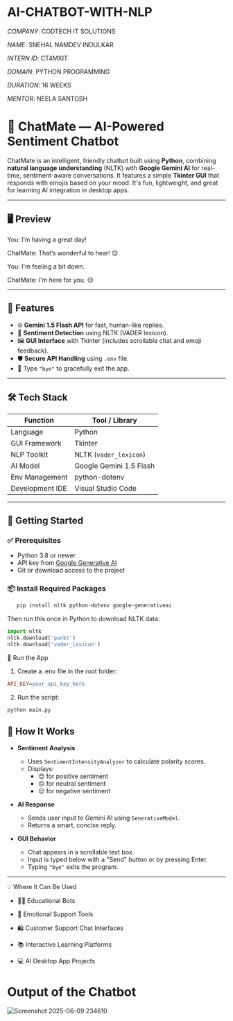 # AI-CHATBOT-WITH-NLP

*COMPANY*: CODTECH IT SOLUTIONS

*NAME*: SNEHAL NAMDEV INDULKAR

*INTERN ID*: CT4MXIT

*DOMAIN*: PYTHON PROGRAMMING

*DURATION*: 16 WEEKS

*MENTOR*: NEELA SANTOSH


# 🤖 ChatMate — AI-Powered Sentiment Chatbot

ChatMate is an intelligent, friendly chatbot built using **Python**, combining **natural language understanding** (NLTK) with **Google Gemini AI** for real-time, sentiment-aware conversations. It features a simple **Tkinter GUI** that responds with emojis based on your mood. It's fun, lightweight, and great for learning AI integration in desktop apps.

---

## 🖥️ Preview

You: I’m having a great day!

ChatMate: That’s wonderful to hear! 😊

You: I'm feeling a bit down.

ChatMate: I'm here for you. 😔


---

## 📌 Features

- 🌐 **Gemini 1.5 Flash API** for fast, human-like replies.
- 🧠 **Sentiment Detection** using NLTK (VADER lexicon).
- 🖼️ **GUI Interface** with Tkinter (includes scrollable chat and emoji feedback).
- 🛡️ **Secure API Handling** using `.env` file.
- 👋 Type `"bye"` to gracefully exit the app.

---

## 🛠️ Tech Stack

| Function           | Tool / Library                |
|--------------------|-------------------------------|
| Language           | Python                        |
| GUI Framework      | Tkinter                       |
| NLP Toolkit        | NLTK (`vader_lexicon`)        |
| AI Model           | Google Gemini 1.5 Flash       |
| Env Management     | python-dotenv                 |
| Development IDE    | Visual Studio Code            |

---

## 🚀 Getting Started

### ✅ Prerequisites

- Python 3.8 or newer
- API key from [Google Generative AI](https://ai.google.dev/)
- Git or download access to the project

### 📦 Install Required Packages

```bash
   pip install nltk python-dotenv google-generativeai
```

Then run this once in Python to download NLTK data:

```python
import nltk
nltk.download('punkt')
nltk.download('vader_lexicon')
```

🧪 Run the App
1. Create a .env file in the root folder:
```ini
API_KEY=your_api_key_here
```

2. Run the script:
```bash
python main.py
```

## 🧠 How It Works

- **Sentiment Analysis**
  - Uses `SentimentIntensityAnalyzer` to calculate polarity scores.
  - Displays:
    - 😊 for positive sentiment
    - 😐 for neutral sentiment
    - 😔 for negative sentiment

- **AI Response**
  - Sends user input to Gemini AI using `GenerativeModel`.
  - Returns a smart, concise reply.

- **GUI Behavior**
  - Chat appears in a scrollable text box.
  - Input is typed below with a "Send" button or by pressing Enter.
  - Typing `"bye"` exits the program.


---

💡 Where It Can Be Used
- 🧑‍🏫 Educational Bots

- 💬 Emotional Support Tools

- 🛍️ Customer Support Chat Interfaces

- 📚 Interactive Learning Platforms

- 💻 AI Desktop App Projects

# Output of the Chatbot

![Screenshot 2025-06-09 234610](https://github.com/user-attachments/assets/1abcb899-61fa-4555-8fd0-9f63245975c1)





